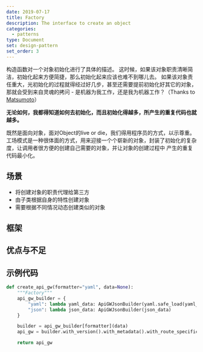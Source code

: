 ```yaml
---
date: 2019-07-17
title: Factory
description: The interface to create an object
categories:
  - patterns
type: Document
set: design-pattern
set_order: 3
---
```


构造函数对一个对象初始化进行了具体的描述。
这时候，如果该对象职责清晰简洁，初始化起来方便简捷，那么初始化起来应该也难不到哪儿去。
如果该对象责任重大，光初始化的过程就得经过好几步，甚至还需要提前初始化好其它的对象，那就会受到来自灵魂的拷问 - 
是机器为我工作，还是我为机器工作？（Thanks to [Matsumoto](https://en.wikipedia.org/wiki/Ruby_(programming_language))）

**无论如何，我都得知道如何去初始化，而且初始化得越多，所产生的重复代码也就越多。**

既然是面向对象，面对Object的live or die，我们得用程序员的方式，以示尊重。
工场模式是一种很体面的方式，用来迎接一个个崭新的对象，封装了初始化的复杂度，让调用者很方便的创建自己需要的对象，并让对象的创建过程中
产生的重复代码最小化。


## 场景
* 将创建对象的职责代理给第三方
* 由子类根据自身的特性创建对象
* 需要根据不同情况动态创建类似的对象

## 框架
## 优点与不足

## 示例代码
~~~python
def create_api_gw(formatter="yaml", data=None):
    """Factory"""
    api_gw_builder = {
        "yaml": lambda yaml_data: ApiGWJsonBuilder(yaml.safe_load(yaml_data)),
        "json": lambda json_data: ApiGWJsonBuilder(json_data)
    }

    builder = api_gw_builder[formatter](data)
    api_gw = builder.with_version().with_metadata().with_route_specification()

    return api_gw
~~~